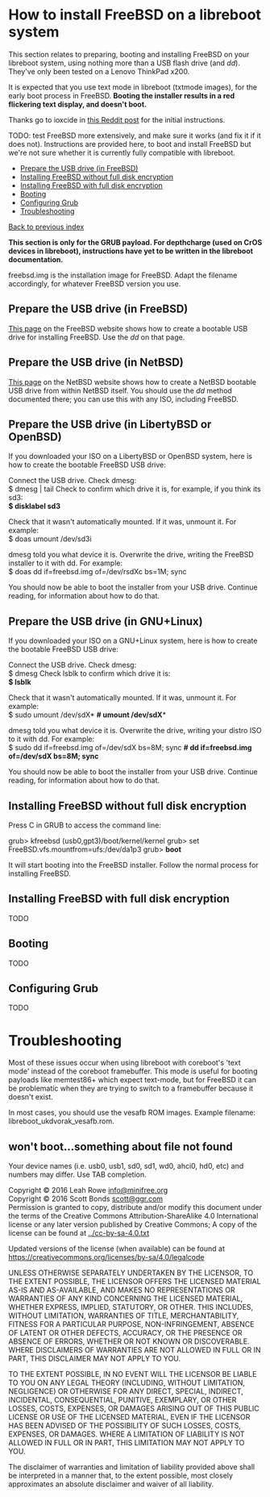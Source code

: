 
How to install FreeBSD on a libreboot system
============================================

This section relates to preparing, booting and installing FreeBSD on
your libreboot system, using nothing more than a USB flash drive (and
*dd*). They've only been tested on a Lenovo ThinkPad x200.

It is expected that you use text mode in libreboot (txtmode images), for
the early boot process in FreeBSD. **Booting the installer results in a
red flickering text display, and doesn't boot.**

Thanks go to ioxcide in [this Reddit
post](https://www.reddit.com/r/BSD/comments/53jt70/libreboot_and_bsds/)
for the initial instructions.

TODO: test FreeBSD more extensively, and make sure it works (and fix it
if it does not). Instructions are provided here, to boot and install
FreeBSD but we're not sure whether it is currently fully compatible
with libreboot.

-   [Prepare the USB drive (in FreeBSD)](#prepare)
-   [Installing FreeBSD without full disk encryption](#noencryption)
-   [Installing FreeBSD with full disk encryption](#encryption)
-   [Booting](#booting)
-   [Configuring Grub](#configuring_grub)
-   [Troubleshooting](#troubleshooting)

[Back to previous index](./)



**This section is only for the GRUB payload. For depthcharge (used on
CrOS devices in libreboot), instructions have yet to be written in the
libreboot documentation.**



freebsd.img is the installation image for FreeBSD. Adapt the filename
accordingly, for whatever FreeBSD version you use.

Prepare the USB drive (in FreeBSD)
----------------------------------

[This page](https://www.freebsd.org/doc/handbook/bsdinstall-pre.html) on
the FreeBSD website shows how to create a bootable USB drive for
installing FreeBSD. Use the *dd* on that page.

Prepare the USB drive (in NetBSD)
---------------------------------

[This
page](https://wiki.netbsd.org/tutorials/how_to_install_netbsd_from_an_usb_memory_stick/)
on the NetBSD website shows how to create a NetBSD bootable USB drive
from within NetBSD itself. You should use the *dd* method documented
there; you can use this with any ISO, including FreeBSD.

Prepare the USB drive (in LibertyBSD or OpenBSD)
------------------------------------------------

If you downloaded your ISO on a LibertyBSD or OpenBSD system, here is
how to create the bootable FreeBSD USB drive:

Connect the USB drive. Check dmesg:\
    $ dmesg | tail
Check to confirm which drive it is, for example, if you think its sd3:\
**$ disklabel sd3**

Check that it wasn't automatically mounted. If it was, unmount it. For
example:\
    $ doas umount /dev/sd3i

dmesg told you what device it is. Overwrite the drive, writing the
FreeBSD installer to it with dd. For example:\
    $ doas dd if=freebsd.img of=/dev/rsdXc bs=1M; sync

You should now be able to boot the installer from your USB drive.
Continue reading, for information about how to do that.


Prepare the USB drive (in GNU+Linux)
------------------------------------

If you downloaded your ISO on a GNU+Linux system, here is how to create
the bootable FreeBSD USB drive:

Connect the USB drive. Check dmesg:\
    $ dmesg
Check lsblk to confirm which drive it is:\
**$ lsblk**

Check that it wasn't automatically mounted. If it was, unmount it. For
example:\
    $ sudo umount /dev/sdX*
**# umount /dev/sdX***

dmesg told you what device it is. Overwrite the drive, writing your
distro ISO to it with dd. For example:\
    $ sudo dd if=freebsd.img of=/dev/sdX bs=8M; sync
**# dd if=freebsd.img of=/dev/sdX bs=8M; sync**

You should now be able to boot the installer from your USB drive.
Continue reading, for information about how to do that.




Installing FreeBSD without full disk encryption
-----------------------------------------------

Press C in GRUB to access the command line:

grub>     kfreebsd (usb0,gpt3)/boot/kernel/kernel
grub>     set FreeBSD.vfs.mountfrom=ufs:/dev/da1p3
grub> **boot**

It will start booting into the FreeBSD installer. Follow the normal
process for installing FreeBSD.




Installing FreeBSD with full disk encryption
--------------------------------------------

TODO




Booting
-------

TODO




Configuring Grub
----------------

TODO




Troubleshooting
===============

Most of these issues occur when using libreboot with coreboot's 'text
mode' instead of the coreboot framebuffer. This mode is useful for
booting payloads like memtest86+ which expect text-mode, but for FreeBSD
it can be problematic when they are trying to switch to a framebuffer
because it doesn't exist.

In most cases, you should use the vesafb ROM images. Example filename:
libreboot\_ukdvorak\_vesafb.rom.

won't boot\...something about file not found
---------------------------------------------

Your device names (i.e. usb0, usb1, sd0, sd1, wd0, ahci0, hd0, etc) and
numbers may differ. Use TAB completion.




Copyright © 2016 Leah Rowe <info@minifree.org>\
Copyright © 2016 Scott Bonds <scott@ggr.com>\
Permission is granted to copy, distribute and/or modify this document
under the terms of the Creative Commons Attribution-ShareAlike 4.0
International license or any later version published by Creative
Commons; A copy of the license can be found at
[../cc-by-sa-4.0.txt](../cc-by-sa-4.0.txt)

Updated versions of the license (when available) can be found at
<https://creativecommons.org/licenses/by-sa/4.0/legalcode>

UNLESS OTHERWISE SEPARATELY UNDERTAKEN BY THE LICENSOR, TO THE EXTENT
POSSIBLE, THE LICENSOR OFFERS THE LICENSED MATERIAL AS-IS AND
AS-AVAILABLE, AND MAKES NO REPRESENTATIONS OR WARRANTIES OF ANY KIND
CONCERNING THE LICENSED MATERIAL, WHETHER EXPRESS, IMPLIED, STATUTORY,
OR OTHER. THIS INCLUDES, WITHOUT LIMITATION, WARRANTIES OF TITLE,
MERCHANTABILITY, FITNESS FOR A PARTICULAR PURPOSE, NON-INFRINGEMENT,
ABSENCE OF LATENT OR OTHER DEFECTS, ACCURACY, OR THE PRESENCE OR ABSENCE
OF ERRORS, WHETHER OR NOT KNOWN OR DISCOVERABLE. WHERE DISCLAIMERS OF
WARRANTIES ARE NOT ALLOWED IN FULL OR IN PART, THIS DISCLAIMER MAY NOT
APPLY TO YOU.

TO THE EXTENT POSSIBLE, IN NO EVENT WILL THE LICENSOR BE LIABLE TO YOU
ON ANY LEGAL THEORY (INCLUDING, WITHOUT LIMITATION, NEGLIGENCE) OR
OTHERWISE FOR ANY DIRECT, SPECIAL, INDIRECT, INCIDENTAL, CONSEQUENTIAL,
PUNITIVE, EXEMPLARY, OR OTHER LOSSES, COSTS, EXPENSES, OR DAMAGES
ARISING OUT OF THIS PUBLIC LICENSE OR USE OF THE LICENSED MATERIAL, EVEN
IF THE LICENSOR HAS BEEN ADVISED OF THE POSSIBILITY OF SUCH LOSSES,
COSTS, EXPENSES, OR DAMAGES. WHERE A LIMITATION OF LIABILITY IS NOT
ALLOWED IN FULL OR IN PART, THIS LIMITATION MAY NOT APPLY TO YOU.

The disclaimer of warranties and limitation of liability provided above
shall be interpreted in a manner that, to the extent possible, most
closely approximates an absolute disclaimer and waiver of all liability.

